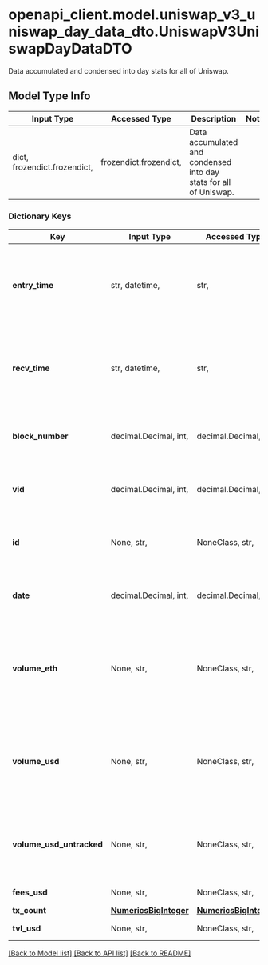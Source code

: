 # openapi_client.model.uniswap_v3_uniswap_day_data_dto.UniswapV3UniswapDayDataDTO

Data accumulated and condensed into day stats for all of Uniswap.

## Model Type Info
Input Type | Accessed Type | Description | Notes
------------ | ------------- | ------------- | -------------
dict, frozendict.frozendict,  | frozendict.frozendict,  | Data accumulated and condensed into day stats for all of Uniswap. | 

### Dictionary Keys
Key | Input Type | Accessed Type | Description | Notes
------------ | ------------- | ------------- | ------------- | -------------
**entry_time** | str, datetime,  | str,  |  | [optional] value must conform to RFC-3339 date-time
**recv_time** | str, datetime,  | str,  |  | [optional] value must conform to RFC-3339 date-time
**block_number** | decimal.Decimal, int,  | decimal.Decimal,  | Number of block in which entity was recorded. | [optional] value must be a 64 bit integer
**vid** | decimal.Decimal, int,  | decimal.Decimal,  |  | [optional] value must be a 64 bit integer
**id** | None, str,  | NoneClass, str,  | Timestamp rounded to current day by dividing by 86400. | [optional] 
**date** | decimal.Decimal, int,  | decimal.Decimal,  | Timestamp rounded to current day by dividing by 86400. | [optional] value must be a 32 bit integer
**volume_eth** | None, str,  | NoneClass, str,  | Total volume across all pairs on this day, stored as a derived amount of ETH. | [optional] 
**volume_usd** | None, str,  | NoneClass, str,  | Total volume across all pairs on this day, stored as a derived amount of USD. | [optional] 
**volume_usd_untracked** | None, str,  | NoneClass, str,  | Total daily volume in Uniswap derived in terms of USD untracked. | [optional] 
**fees_usd** | None, str,  | NoneClass, str,  | Fees in USD | [optional] 
**tx_count** | [**NumericsBigInteger**](NumericsBigInteger.md) | [**NumericsBigInteger**](NumericsBigInteger.md) |  | [optional] 
**tvl_usd** | None, str,  | NoneClass, str,  | Tvl in terms of USD. | [optional] 

[[Back to Model list]](../../README.md#documentation-for-models) [[Back to API list]](../../README.md#documentation-for-api-endpoints) [[Back to README]](../../README.md)

